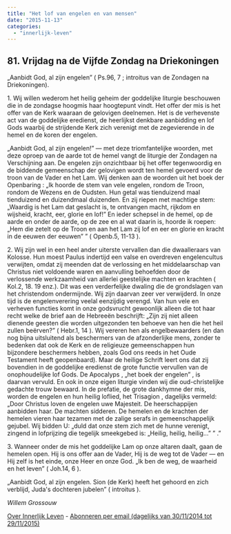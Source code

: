 ```yaml
---
title: "Het lof van engelen en van mensen"
date: "2015-11-13"
categories: 
  - "innerlijk-leven"
---
```


## 81\. Vrijdag na de Vijfde Zondag na Driekoningen

„Aanbidt God, al zijn engelen” ( Ps.96, 7 ; introitus van de Zondagen na Driekoningen).

1\. Wij willen wederom het heilig geheim der goddelijke liturgie beschouwen die in de zondagse hoogmis haar hoogtepunt vindt. Het offer der mis is het offer van de Kerk waaraan de gelovigen deelnemen. Het is de verhevenste act van de goddelijke eredienst, de heerlijkst denkbare aanbidding en lof Gods waarbij de strijdende Kerk zich verenigt met de zegevierende in de hemel en de koren der engelen.

„Aanbidt God, al zijn engelen!” — met deze triomfantelijke woorden, met deze oproep van de aarde tot de hemel vangt de liturgie der Zondagen na Verschijning aan. De engelen zijn onzichtbaar bij het offer tegenwoordig en de biddende gemeenschap der gelovigen wordt ten hemel gevoerd voor de troon van de Vader en het Lam. Wij denken aan de woorden uit het boek der Openbaring : „Ik hoorde de stem van vele engelen, rondom de Troon, rondom de Wezens en de Oudsten. Hun getal was tienduizend maal tienduizend en duizendmaal duizenden. En zij riepen met machtige stem: „Waardig is het Lam dat geslacht is, te ontvangen macht, rijkdom en wijsheid, kracht, eer, glorie en lof!” En ieder schepsel in de hemel, op de aarde en onder de aarde, op de zee en al wat daarin is, hoorde ik roepen: „Hem die zetelt op de Troon en aan het Lam zij lof en eer en glorie en kracht in de eeuwen der eeuwen” ” ( Openb.5, 11-13 ).

2\. Wij zijn wel in een heel ander uiterste vervallen dan die dwaalleraars van Kolosse. Hun moest Paulus indertijd een valse en overdreven engelencultus verwijten, omdat zij meenden dat de verlossing en het middelaarschap van Christus niet voldoende waren en aanvulling behoefden door de verlossende werkzaamheid van allerlei geestelijke machten en krachten ( Kol.2, 18. 19 enz.). Dit was een verderfelijke dwaling die de grondslagen van het christendom ondermijnde. Wij zijn daarvan zeer ver verwijderd. In onze tijd is de engelenverering veelal eenzijdig verengd. Van hun vele en verheven functies komt in onze godsvrucht gewoonlijk alleen die tot haar recht welke de brief aan de Hebreeën beschrijft: „Zijn zij niet alleen dienende geesten die worden uitgezonden ten behoeve van hen die het heil zullen beërven?” ( Hebr.1, 14 ). Wij vereren hen als engelbewaarders (en dan nog bijna uitsluitend als beschermers van de afzonderlijke mens, zonder te bedenken dat ook de Kerk en de religieuze gemeenschappen hun bijzondere beschermers hebben, zoals God ons reeds in het Oude Testament heeft geopenbaard). Maar de heilige Schrift leert ons dat zij bovendien in de goddelijke eredienst de grote functie vervullen van de onophoudelijke lof Gods. De Apocalyps , „het boek der engelen” , is daarvan vervuld. En ook in onze eigen liturgie vinden wij die oud-christelijke gedachte trouw bewaard. In de prefatie, de grote dankhymne der mis, worden de engelen en hun heilig loflied, het Trisagion , dagelijks vermeld: „Door Christus loven de engelen uwe Majesteit. De heerschappijen aanbidden haar. De machten sidderen. De hemelen en de krachten der hemelen vieren haar tezamen met de zalige serafs in gemeenschappelijk gejubel. Wij bidden U: „duld dat onze stem zich met de hunne verenigt, zingend in lofprijzing die tegelijk smeekgebed is: „Heilig, heilig, heilig…” ” .”

3\. Wanneer onder de mis het goddelijke Lam op onze altaren daalt, gaan de hemelen open. Hij is ons offer aan de Vader, Hij is de weg tot de Vader — en Hij zelf is het einde, onze Heer en onze God. „Ik ben de weg, de waarheid en het leven” ( Joh.14, 6 ).

„Aanbidt God, al zijn engelen. Sion (de Kerk) heeft het gehoord en zich verblijd, Juda's dochteren jubelen” ( introitus ).

_Willem Grossouw_

[Over Innerlijk Leven](/blog/een-jaar-lang-innerlijk-leven-op-geloven-leren/) - [Abonneren per email (dagelijks van 30/11/2014 tot 29/11/2015)](http://eepurl.com/9P3DT)
